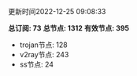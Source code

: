 更新时间2022-12-25 09:08:33

**总订阅: 73**
**总节点: 1312**
**有效节点: 395**
- trojan节点: 128
- v2ray节点: 243
- ss节点: 24
